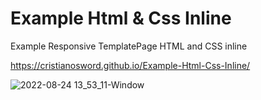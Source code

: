 # Example Html & Css Inline

Example Responsive TemplatePage HTML and CSS inline  <p>
https://cristianosword.github.io/Example-Html-Css-Inline/


![2022-08-24 13_53_11-Window](https://user-images.githubusercontent.com/16153844/186477444-e5947cb9-cf87-4133-82d8-3822c38bf2e7.png)


